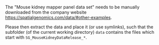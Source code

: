 The "Mouse kidney mapper panel data set" needs to be manually downloaded from the company website
https://spatialgenomics.com/data/#other-examples.

Please then extract the data and place it (or use symlinks), such that the subfolder (of the current working directory)
`data` contains the files which start with `SG_MouseKidneyDataRelease_*`.
